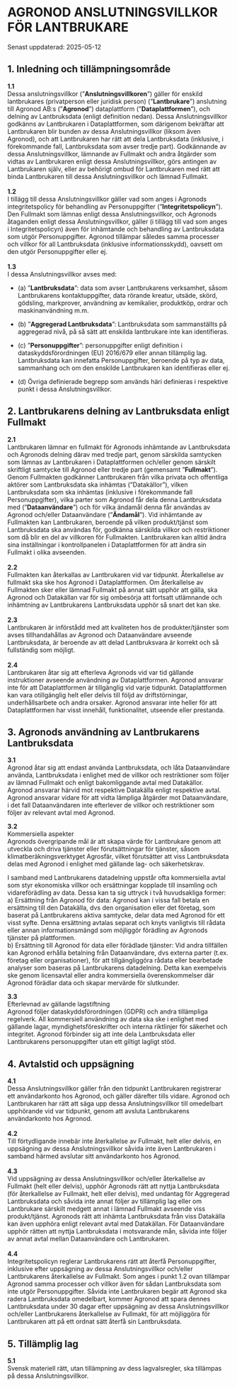 # AGRONOD ANSLUTNINGSVILLKOR FÖR LANTBRUKARE

Senast uppdaterad: 2025-05-12

## 1. Inledning och tillämpningsområde

**1.1**<br />
Dessa anslutningsvillkor (”**Anslutningsvillkoren**”) gäller för enskild lantbrukares (privatperson eller juridisk person) (”**Lantbrukare**”) anslutning till Agronod AB:s (”**Agronod**”) dataplattform (”**Dataplattformen**”), och delning av Lantbruksdata (enligt definition nedan). Dessa Anslutningsvillkor godkänns av Lantbrukaren i Dataplattformen, som därigenom bekräftar att Lantbrukaren blir bunden av dessa Anslutningsvillkor (liksom även Agronod), och att Lantbrukaren har rätt att dela Lantbruksdata (inklusive, i förekommande fall, Lantbruksdata som avser tredje part). Godkännande av dessa Anslutningsvillkor, lämnande av Fullmakt och andra åtgärder som vidtas av Lantbrukaren enligt dessa Anslutningsvillkor, görs antingen av Lantbrukaren själv, eller av behörigt ombud för Lantbrukaren med rätt att binda Lantbrukaren till dessa Anslutningsvillkor och lämnad Fullmakt.
<br/><br/>
**1.2**<br />
I tillägg till dessa Anslutningsvillkor gäller vad som anges i Agronods integritetspolicy för behandling av Personuppgifter (”**Integritetspolicyn**”). Den Fullmakt som lämnas enligt dessa Anslutningsvillkor, och Agronods åtaganden enligt dessa Anslutningsvillkor, gäller (i tillägg till vad som anges i Integritetspolicyn) även för inhämtande och behandling av Lantbruksdata som utgör Personuppgifter. Agronod tillämpar således samma processer och villkor för all Lantbruksdata (inklusive informationsskydd), oavsett om den utgör Personuppgifter eller ej.
<br/><br/>
**1.3**<br />
I dessa Anslutningsvillkor avses med:

- (a) ”**Lantbruksdata**”: data som avser Lantbrukarens verksamhet, såsom Lantbrukarens kontaktuppgifter, data rörande kreatur, utsäde, skörd, gödsling, markprover, användning av kemikalier, produktköp, ordrar och maskinanvändning m.m.

* (b) ”**Aggregerad Lantbruksdata**”: Lantbruksdata som sammanställts på aggregerad nivå, på så sätt att enskilda lantbrukare inte kan identifieras.

* (c) ”**Personuppgifter**”: personuppgifter enligt definition i dataskyddsförordningen (EU) 2016/679 eller annan tillämplig lag. Lantbruksdata kan innefatta Personuppgifter, beroende på typ av data, sammanhang och om den enskilde Lantbrukaren kan identifieras eller ej.

* (d) Övriga definierade begrepp som används häri definieras i respektive punkt i dessa Anslutningsvillkor.

## 2. Lantbrukarens delning av Lantbruksdata enligt Fullmakt

**2.1**<br />
Lantbrukaren lämnar en fullmakt för Agronods inhämtande av Lantbruksdata och Agronods delning därav med tredje part, genom särskilda samtycken som lämnas av Lantbrukaren i Dataplattformen och/eller genom särskilt skriftligt samtycke till Agronod eller tredje part (gemensamt ”**Fullmakt**”). Genom Fullmakten godkänner Lantbrukaren från vilka privata och offentliga aktörer som Lantbruksdata ska inhämtas (”Datakällor”), vilken Lantbruksdata som ska inhämtas (inklusive i förekommande fall Personuppgifter), vilka parter som Agronod får dela denna Lantbruksdata med (”**Dataanvändare**”) och för vilka ändamål denna får användas av Agronod och/eller Dataanvändare (”**Ändamål**”). Vid inhämtande av Fullmakten kan Lantbrukaren, beroende på vilken produkt/tjänst som Lantbruksdata ska användas för, godkänna särskilda villkor och restriktioner som då blir en del av villkoren för Fullmakten. Lantbrukaren kan alltid ändra sina inställningar i kontrollpanelen i Dataplattformen för att ändra sin Fullmakt i olika avseenden.
<br/><br/>
**2.2**<br />
Fullmakten kan återkallas av Lantbrukaren vid var tidpunkt. Återkallelse av fullmakt ska ske hos Agronod i Dataplattformen. Om återkallelse av Fullmakten sker eller lämnad Fullmakt på annat sätt upphör att gälla, ska Agronod och Datakällan var för sig ombesörja att fortsatt utlämnande och inhämtning av Lantbrukarens Lantbruksdata upphör så snart det kan ske.
<br/><br/>
**2.3**<br />
Lantbrukaren är införstådd med att kvaliteten hos de produkter/tjänster som avses tillhandahållas av Agronod och Dataanvändare avseende Lantbruksdata, är beroende av att delad Lantbruksvara är korrekt och så fullständig som möjligt.
<br/><br/>
**2.4**<br />
Lantbrukaren åtar sig att efterleva Agronods vid var tid gällande instruktioner avseende användning av Dataplattformen. Agronod ansvarar inte för att Dataplattformen är tillgänglig vid varje tidpunkt. Dataplattformen kan vara otillgänglig helt eller delvis till följd av driftstörningar, underhållsarbete och andra orsaker. Agronod ansvarar inte heller för att Dataplattformen har visst innehåll, funktionalitet, utseende eller prestanda.
<br/>

## 3. Agronods användning av Lantbrukarens Lantbruksdata

**3.1**<br />
Agronod åtar sig att endast använda Lantbruksdata, och låta Dataanvändare använda, Lantbruksdata i enlighet med de villkor och restriktioner som följer av lämnad Fullmakt och enligt bakomliggande avtal med Datakällor. Agronod ansvarar härvid mot respektive Datakälla enligt respektive avtal. Agronod ansvarar vidare för att vidta lämpliga åtgärder mot Dataanvändare, i det fall Dataanvändaren inte efterlever de villkor och restriktioner som följer av relevant avtal med Agronod.

**3.2**<br />
Kommersiella aspekter <br />
Agronods övergripande mål är att skapa värde för Lantbrukare genom att utveckla och driva tjänster eller förutsättningar för tjänster, såsom klimatberäkningsverktyget Agrosfär, vilket förutsätter att viss Lantbruksdata delas med Agronod i enlighet med gällande lag- och säkerhetskrav.

I samband med Lantbrukarens datadelning uppstår ofta kommersiella avtal som styr ekonomiska villkor och ersättningar kopplade till insamling och vidareförädling av data. Dessa kan ta sig uttryck i två huvudsakliga former:
<br />
a) Ersättning från Agronod för data: Agronod kan i vissa fall betala en ersättning till den Datakälla, dvs den organisation eller det företag, som baserat på Lantbrukarens aktiva samtycke, delar data med Agronod för ett visst syfte. Denna ersättning avtalas separat och knyts vanligtvis till rådata eller annan informationsmängd som möjliggör förädling av Agronods tjänster på plattformen. 
<br />
b) Ersättning till Agronod för data eller förädlade tjänster: Vid andra tillfällen kan Agronod erhålla betalning från Dataanvändare, dvs externa parter (t.ex. företag eller organisationer), för att tillgängliggöra rådata eller bearbetade analyser som baseras på Lantbrukarens datadelning. Detta kan exempelvis ske genom licensavtal eller andra kommersiella överenskommelser där Agronod förädlar data och skapar mervärde för slutkunder. 

**3.3**<br />
Efterlevnad av gällande lagstiftning <br />
Agronod följer dataskyddsförordningen (GDPR) och andra tillämpliga regelverk. All kommersiell användning av data ska ske i enlighet med gällande lagar, myndighetsföreskrifter och interna riktlinjer för säkerhet och integritet. Agronod förbinder sig att inte dela Lantbruksdata eller Lantbrukarens personuppgifter utan ett giltigt lagligt stöd. 



## 4. Avtalstid och uppsägning

**4.1**<br />
Dessa Anslutningsvillkor gäller från den tidpunkt Lantbrukaren registrerar ett användarkonto hos Agronod, och gäller därefter tills vidare. Agronod och Lantbrukaren har rätt att säga upp dessa Anslutningsvillkor till omedelbart upphörande vid var tidpunkt, genom att avsluta Lantbrukarens användarkonto hos Agronod.
<br/><br/>
**4.2**<br />
Till förtydligande innebär inte återkallelse av Fullmakt, helt eller delvis, en uppsägning av dessa Anslutningsvillkor såvida inte även Lantbrukaren i samband härmed avslutar sitt användarkonto hos Agronod.
<br/><br/>
**4.3**<br />
Vid uppsägning av dessa Anslutningsvillkor och/eller återkallelse av Fullmakt (helt eller delvis), upphör Agronods rätt att nyttja Lantbruksdata (för återkallelse av Fullmakt, helt eller delvis), med undantag för Aggregerad Lantbruksdata och såvida inte annat följer av tillämplig lag eller om Lantbrukare särskilt medgett annat i lämnad Fullmakt avseende viss produkt/tjänst. Agronods rätt att inhämta Lantbruksdata från viss Datakälla kan även upphöra enligt relevant avtal med Datakällan. För Dataanvändare upphör rätten att nyttja Lantbruksdata i motsvarande mån, såvida inte följer av annat avtal mellan Dataanvändare och Lantbrukaren.
<br/><br/>
**4.4**<br />
Integritetspolicyn reglerar Lantbrukarens rätt att återfå Personuppgifter, inklusive efter uppsägning av dessa Anslutningsvillkor och/eller Lantbrukarens återkallelse av Fullmakt. Som anges i punkt 1.2 ovan tillämpar Agronod samma processer och villkor även för sådan Lantbruksdata som inte utgör Personuppgifter. Såvida inte Lantbrukaren begär att Agronod ska radera Lantbruksdata omedelbart, kommer Agronod att spara dennes Lantbruksdata under 30 dagar efter uppsägning av dessa Anslutningsvillkor och/eller Lantbrukarens återkallelse av Fullmakt, för att möjliggöra för Lantbrukaren att på ett ordnat sätt återfå sin Lantbruksdata.

## 5. Tillämplig lag

**5.1**<br />
Svensk materiell rätt, utan tillämpning av dess lagvalsregler, ska tillämpas på dessa Anslutningsvillkor.
<br/><br/>
